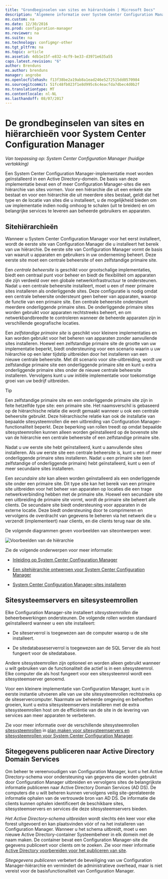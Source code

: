 ```yaml
---
title: "Grondbeginselen van sites en hiërarchieën | Microsoft Docs"
description: "Algemene informatie over System Center Configuration Manager-sites en hiërarchieën worden opgehaald."
ms.custom: na
ms.date: 12/30/2016
ms.prod: configuration-manager
ms.reviewer: na
ms.suite: na
ms.technology: configmgr-other
ms.tgt_pltfrm: na
ms.topic: article
ms.assetid: 4db1e15f-e832-4cf9-be33-d3971e635a55
caps.latest.revision: "6"
author: Brenduns
ms.author: brenduns
manager: angrobe
ms.openlocfilehash: f13f38be2a19ab8a1ead246e5272515dd0570984
ms.sourcegitcommit: 51fc48fb023f1e8d995c6c4eacfda7dbec4d0b2f
ms.translationtype: MT
ms.contentlocale: nl-NL
ms.lasthandoff: 08/07/2017
---
```

# <a name="fundamentals-of-sites-and-hierarchies-for-system-center-configuration-manager"></a>De grondbeginselen van sites en hiërarchieën voor System Center Configuration Manager

*Van toepassing op: System Center Configuration Manager (huidige vertakking)*

Een System Center Configuration Manager-implementatie moet worden geïnstalleerd in een Active Directory-domein. De basis van deze implementatie bevat een of meer Configuration Manager-sites die een hiërarchie van sites vormen. Voor een hiërarchie die uit een enkele site bestaat en voor een hiërarchie die uit meerdere sites bestaat, geldt dat het type en de locatie van sites die u installeert, u de mogelijkheid bieden om uw implementatie indien nodig omhoog te schalen (uit te breiden) en om belangrijke services te leveren aan beheerde gebruikers en apparaten.

## <a name="hierarchies-of-sites"></a>Sitehiërarchieën
Wanneer u System Center Configuration Manager voor het eerst installeert, wordt de eerste site van Configuration Manager die u installeert het bereik van uw hiërarchie. De eerste site van Configuration Manager vormt de basis van waaruit u apparaten en gebruikers in uw onderneming beheert. Deze eerste site moet een centrale beheersite of een zelfstandige primaire site.  

 Een *centrale beheersite* is geschikt voor grootschalige implementaties, biedt een centraal punt voor beheer en biedt de flexibiliteit om apparaten die zijn verdeeld over een globale netwerkinfrastructuur te ondersteunen. Nadat u een centrale beheersite installeert, moet u een of meer primaire sites installeren als onderliggende sites. Deze configuratie is nodig omdat een centrale beheersite ondersteunt geen beheer van apparaten, waarop de functie van een primaire site. Een centrale beheersite ondersteunt meerdere onderliggende primaire sites. De onderliggende primaire sites worden gebruikt voor apparaten rechtstreeks beheert, en om netwerkbandbreedte te controleren wanneer de beheerde apparaten zijn in verschillende geografische locaties.  

 Een *zelfstandige primaire site* is geschikt voor kleinere implementaties en kan worden gebruikt voor het beheren van apparaten zonder aanvullende sites installeren. Hoewel een zelfstandige primaire site de grootte van uw implementatie beperkt, biedt ondersteuning voor een scenario waarin u uw hiërarchie op een later tijdstip uitbreiden door het installeren van een nieuwe centrale beheersite. Met dit scenario voor site-uitbreiding, wordt uw zelfstandige primaire site een onderliggende primaire site en kunt u extra onderliggende primaire sites onder de nieuwe centrale beheersite installeren. Vervolgens kunt u uw initiële implementatie voor toekomstige groei van uw bedrijf uitbreiden.  

> [!TIP]  
>  Een zelfstandige primaire site en een onderliggende primaire site zijn in feite hetzelfde type site: een primaire site. Het naamsverschil is gebaseerd op de hiërarchische relatie die wordt gemaakt wanneer u ook een centrale beheersite gebruikt. Deze hiërarchische relatie kan ook de installatie van bepaalde sitesysteemrollen die een uitbreiding van Configuration Manager-functionaliteit beperkt. Deze beperking van rollen treedt op omdat bepaalde sitesysteemrollen kunnen alleen worden geïnstalleerd op de bovenste site van de hiërarchie een centrale beheersite of een zelfstandige primaire site.  

 Nadat u uw eerste site hebt geïnstalleerd, kunt u aanvullende sites installeren. Als uw eerste site een centrale beheersite is, kunt u een of meer onderliggende primaire sites installeren. Nadat u een primaire site (een zelfstandige of onderliggende primaire) hebt geïnstalleerd, kunt u een of meer secundaire sites installeren.  

 Een *secundaire site* kan alleen worden geïnstalleerd als een onderliggende site onder een primaire site. Dit type site kan het bereik van een primaire site uitbreiden voor het beheer van apparaten op locaties die een trage netwerkverbinding hebben met de primaire site. Hoewel een secundaire site een uitbreiding de primaire site vormt, wordt de primaire site beheert alle clients. De secundaire site biedt ondersteuning voor apparaten in de externe locatie. Deze biedt ondersteuning door te comprimeren en vervolgens de overdracht van gegevens te beheren via het netwerk die u verzendt (implementeert) naar clients, en die clients terug naar de site.  

 De volgende diagrammen geven voorbeelden van siteontwerpen weer.  

 ![Voorbeelden van de hiërarchie](media/Hierarchy_examples.png)  

 Zie de volgende onderwerpen voor meer informatie:  

-   [Inleiding op System Center Configuration Manager](../../core/understand/introduction.md)  

-   [Een sitehiërarchie ontwerpen voor System Center Configuration Manager](../../core/plan-design/hierarchy/design-a-hierarchy-of-sites.md)  

-   [System Center Configuration Manager-sites installeren](/sccm/core/servers/deploy/install/installing-sites)  

## <a name="site-system-servers-and-site-system-roles"></a>Sitesysteemservers en sitesysteemrollen  
 Elke Configuration Manager-site installeert *sitesysteemrollen* die beheerbewerkingen ondersteunen. De volgende rollen worden standaard geïnstalleerd wanneer u een site installeert:

-   De siteserverrol is toegewezen aan de computer waarop u de site installeert.

-   De sitedatabaseserverrol is toegewezen aan de SQL Server die als host fungeert voor de sitedatabase.

Andere sitesysteemrollen zijn optioneel en worden alleen gebruikt wanneer u wilt gebruiken van de functionaliteit die actief is in een sitesysteemrol. Elke computer die als host fungeert voor een sitesysteemrol wordt een sitesysteemserver genoemd.  

 Voor een kleinere implementatie van Configuration Manager, kunt u in eerste instantie uitvoeren alle van uw site sitesysteemrollen rechtstreeks op de siteservercomputer. Naarmate uw beheerde omgeving en behoeften groeien, kunt u extra sitesysteemservers installeren met de extra sitesysteemrollen host om de efficiëntie van de site in de levering van services aan meer apparaten te verbeteren.  

 Zie voor meer informatie over de verschillende sitesysteemrollen [sitesysteemrollen](../../core/plan-design/hierarchy/plan-for-site-system-servers-and-site-system-roles.md#bkmk_planroles) in [plan maken voor sitesysteemservers en sitesysteemrollen voor System Center Configuration Manager](../../core/plan-design/hierarchy/plan-for-site-system-servers-and-site-system-roles.md).

## <a name="publishing-site-information-to-active-directory-domain-services"></a>Sitegegevens publiceren naar Active Directory Domain Services  
 Om beheer te vereenvoudigen van Configuration Manager, kunt u het Active Directory-schema voor ondersteuning van gegevens die worden gebruikt door Configuration Manager uitbreiden en vervolgens sites de belangrijkste informatie publiceren naar Active Directory Domain Services (AD DS). De computers die u wilt beheren kunnen vervolgens veilig site-gerelateerde informatie ophalen van de vertrouwde bron van AD DS. De informatie die clients kunnen ophalen identificeert de beschikbare sites, sitesysteemservers en services die deze sitesysteemservers bieden.  

 *Het Active Directory-schema uitbreiden* wordt slechts één keer voor elke forest uitgevoerd en kan plaatsvinden vóór of na het installeren van Configuration Manager.   Wanneer u het schema uitbreidt, moet u een nieuwe Active Directory-container Systeembeheer in elk domein met de naam maken. De container bevat een Configuration Manager-site die gegevens publiceert voor clients om te zoeken. Zie voor meer informatie [Active Directory voorbereiden voor het publiceren van site](../../core/plan-design/network/extend-the-active-directory-schema.md).  

 *Sitegegevens publiceren* verbetert de beveiliging van uw Configuration Manager-hiërarchie en vermindert de administratieve overhead, maar is niet vereist voor de basisfunctionaliteit van Configuration Manager.  
